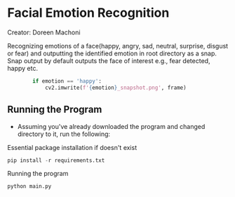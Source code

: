 # Facial Emotion Recognition

Creator: Doreen Machoni

Recognizing emotions of a face(happy, angry, sad, neutral, surprise, disgust or fear) and outputting the identified emotion in root directory as a snap. Snap output by default outputs the face of interest e.g., fear detected, happy etc.

```python
        if emotion == 'happy':
            cv2.imwrite(f'{emotion}_snapshot.png', frame)
```

## Running the Program

- Assuming you've already downloaded the program and changed directory to it, run the following:

Essential package installation if doesn't exist

```python
pip install -r requirements.txt
```

Running the program

```markdown
python main.py
```
